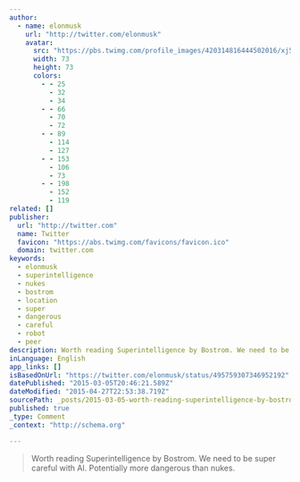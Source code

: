 ```yaml
---
author:
  - name: elonmusk
    url: "http://twitter.com/elonmusk"
    avatar:
      src: "https://pbs.twimg.com/profile_images/420314816444502016/xj5TnUsx_bigger.jpeg"
      width: 73
      height: 73
      colors:
        - - 25
          - 32
          - 34
        - - 66
          - 70
          - 72
        - - 89
          - 114
          - 127
        - - 153
          - 106
          - 73
        - - 198
          - 152
          - 119
related: []
publisher:
  url: "http://twitter.com"
  name: Twitter
  favicon: "https://abs.twimg.com/favicons/favicon.ico"
  domain: twitter.com
keywords:
  - elonmusk
  - superintelligence
  - nukes
  - bostrom
  - location
  - super
  - dangerous
  - careful
  - robot
  - peer
description: Worth reading Superintelligence by Bostrom. We need to be super careful with AI. Potentially more dangerous than nukes.
inLanguage: English
app_links: []
isBasedOnUrl: "https://twitter.com/elonmusk/status/495759307346952192"
datePublished: "2015-03-05T20:46:21.589Z"
dateModified: "2015-04-27T22:53:38.719Z"
sourcePath: _posts/2015-03-05-worth-reading-superintelligence-by-bostrom-we-need-to-be-su.md
published: true
_type: Comment
_context: "http://schema.org"

---
```

> Worth reading Superintelligence by Bostrom. We need to be super careful with AI. Potentially more dangerous than nukes.